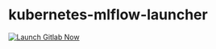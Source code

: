# kubernetes-mlflow-launcher

[![Launch Gitlab Now](https://okteto.com/develop-okteto.svg)](https://cloud.okteto.com/deploy?repository=https://github.com/alexander-manley/kubernetes-mlflow-launcher)
